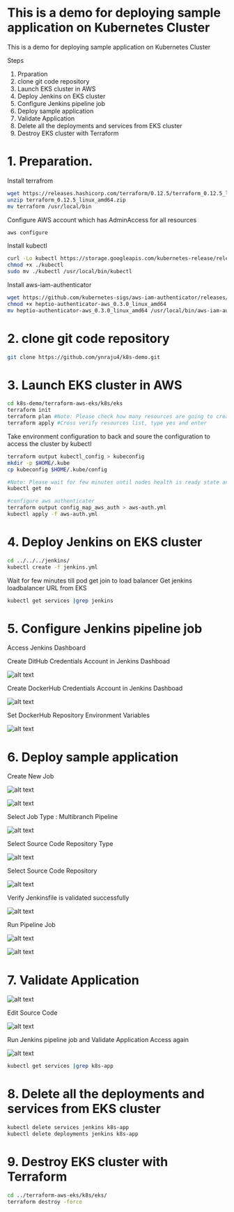 
# This is a demo for deploying sample application on Kubernetes Cluster

This is a demo for deploying sample application on Kubernetes Cluster

Steps
1. Prparation
2. clone git code repository
3. Launch EKS cluster in AWS
4. Deploy Jenkins on EKS cluster
5. Configure Jenkins pipeline job
6. Deploy sample application
7. Validate Application
8. Delete all the deployments and services from EKS cluster
9. Destroy EKS cluster with Terraform 

#   1. Preparation.

Install terrafrom

```bash
wget https://releases.hashicorp.com/terraform/0.12.5/terraform_0.12.5_linux_amd64.zip
unzip terraform_0.12.5_linux_amd64.zip
mv terraform /usr/local/bin
```
Configure AWS account which has AdminAccess for all resources

```bash
aws configure
```

Install kubectl 
```bash
curl -Lo kubectl https://storage.googleapis.com/kubernetes-release/release/$(curl -s https://storage.googleapis.com/kubernetes-release/release/stable.txt)/bin/linux/amd64/kubectl
chmod +x ./kubectl
sudo mv ./kubectl /usr/local/bin/kubectl
```

Install aws-iam-authenticator

```bash
wget https://github.com/kubernetes-sigs/aws-iam-authenticator/releases/download/v0.3.0/heptio-authenticator-aws_0.3.0_linux_amd64
chmod +x heptio-authenticator-aws_0.3.0_linux_amd64
mv heptio-authenticator-aws_0.3.0_linux_amd64 /usr/local/bin/aws-iam-authenticator
```


# 2. clone git code repository

```bash
git clone https://github.com/ynraju4/k8s-demo.git
```

# 3. Launch EKS cluster in AWS

```bash
cd k8s-demo/terraform-aws-eks/k8s/eks
terraform init
terraform plan #Note: Please check how many resources are going to create on AWS for EKS
terraform apply #Cross verify resources list, type yes and enter
```

Take environment configuration to back and soure the configuration to access the cluster by kubectl 

```bash
terraform output kubectl_config > kubeconfig
mkdir -p $HOME/.kube
cp kubeconfig $HOME/.kube/config

#Note: Please wait for few minutes until nodes health is ready state and check nodes health
kubectl get no

#configure aws authenticater
terraform output config_map_aws_auth > aws-auth.yml
kubectl apply -f aws-auth.yml
```

# 4. Deploy Jenkins on EKS cluster
```bash
cd ../../../jenkins/
kubectl create -f jenkins.yml
```
Wait for few minutes till pod get join to load balancer 
Get jenkins loadbalancer URL from EKS
```bash
kubectl get services |grep jenkins
```
# 5. Configure Jenkins pipeline job

Access Jenkins Dashboard

Create DitHub Credentials Account in Jenkins Dashboad
 
![alt text](https://github.com/ynraju4/Readme_Images/blob/master/GitHub.PNG)
 
Create DockerHub Credentials Account in Jenkins Dashboad
 
![alt text](https://github.com/ynraju4/Readme_Images/blob/master/dockerhub.PNG)
 
Set DockerHub Repository Environment Variables
 
![alt text](https://github.com/ynraju4/Readme_Images/blob/master/Environment_Variables.PNG)
 
# 6. Deploy sample application

Create New Job
 
![alt text](https://github.com/ynraju4/Readme_Images/blob/master/Create%20New%20job.PNG)

![alt text](https://github.com/ynraju4/Readme_Images/blob/master/Job%20Name.PNG)
 
Select Job Type : Multibranch Pipeline
 
![alt text](https://github.com/ynraju4/Readme_Images/blob/master/Job%20Type.PNG)
 
Select Source Code Repository Type
 
![alt text](https://github.com/ynraju4/Readme_Images/blob/master/add%20source.PNG)
 
Select Source Code Repository
 
![alt text](https://github.com/ynraju4/Readme_Images/blob/master/Git%20Soruce.PNG)
 
Verify Jenkinsfile is validated successfully
 
![alt text](https://github.com/ynraju4/Readme_Images/blob/master/Jenkinsfilescan.PNG)

Run Pipeline Job
 
![alt text](https://github.com/ynraju4/Readme_Images/blob/master/Run%20Job.PNG)
 
![alt text](https://github.com/ynraju4/Readme_Images/blob/master/Pipeline%20Log.PNG)
 
# 7. Validate Application
 
![alt text](https://github.com/ynraju4/Readme_Images/blob/master/DryRUN%20No.1.PNG)
 
Edit Source Code
 
![alt text](https://github.com/ynraju4/Readme_Images/blob/master/edit_index.PNG)
 
Run Jenkins pipeline job and Validate Application Access again
 
![alt text](https://github.com/ynraju4/Readme_Images/blob/master/DryRUN%20No.2.PNG)
 
```bash
kubectl get services |grep k8s-app
```
# 8. Delete all the deployments and services from EKS cluster
```bash
kubectl delete services jenkins k8s-app
kubectl delete deployments jenkins k8s-app
```
# 9. Destroy EKS cluster with Terraform 
```bash
cd ../terraform-aws-eks/k8s/eks/
terraform destroy -force
```
 


